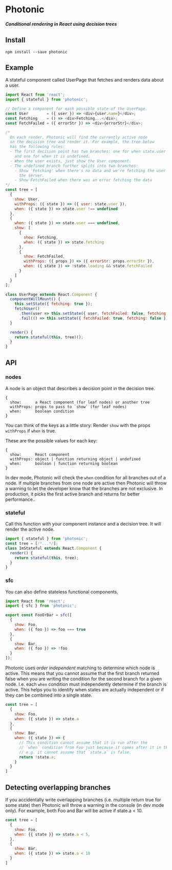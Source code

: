 # Photonic

##### Conditional rendering in React using decision trees

## Install
```
npm install --save photonic
```

## Example

A stateful component called UserPage that fetches and renders data about a user.
```js
import React from 'react';
import { stateful } from 'photonic';

// Define a component for each possible state of the UserPage.
const User        = ({ user }) => <div>{user.name}</div>;
const Fetching    = () => <div>Fetching...</div>;
const FetchFailed = ({ errorStr }) => <div>{errorStr}</div>;

/*
  On each render, Photonic will find the currently active node
  in the decision tree and render it. For example, the tree below
  has the following rules:
  - The first decision point has two branches: one for when state.user exists
    and one for when it is undefined.
  - When the user exists, just show the User component.
  - The undefined branch further splits into two branches:
    - Show 'Fetching' when there's no data and we're fetching the user from
      the server.
    - Show FetchFailed when there was an error fetching the data
*/
const tree = [
  {
    show: User,
    withProps: ({ state }) => ({ user: state.user }),
    when: ({ state }) => state.user !== undefined
  },
  {
    when: ({ state }) => state.user === undefined,
    show: [
      {
        show: Fetching,
        when: ({ state }) => state.fetching
      },
      {
        show: FetchFailed,
        withProps: ({ props }) => ({ errorStr: props.errorStr }),
        when: ({ state }) => !state.loading && state.fetchFailed
      }    
    ]
  }
];

class UserPage extends React.Component {
  componentWillMount() {
    this.setState({ fetching: true });
    fetchUser()
      .then(user => this.setState({ user, fetchFailed: false, fetching: false }))
      .fail(() => this.setState({ fetchFailed: true, fetching: false }));
  }

  render() {
    return stateful(this, tree)();
  }
}
```

## API

### nodes
A node is an object that describes a decision point in the decision tree.
```
{
  show:      a React component (for leaf nodes) or another tree
  withProps: props to pass to `show` (for leaf nodes)
  when:      boolean condition
}
```
You can think of the keys as a little story: Render `show` with the props `withProps` if `when` is true.

These are the possible values for each key:
```
{
  show:      React component
  withProps: object | function returning object | undefined
  when:      boolean | function returning boolean
}
```

In dev mode, Photonic will check the `when` condition for all branches out of a node. If multiple branches from one node are active then Photonic will throw a warning to let the developer know that the branches are not exclusive. In production, it picks the first active branch and returns for better performance..

### stateful
Call this function with your component instance and a decision tree. It will render the active node.
```js
import { stateful } from 'photonic';
const tree = [/*...*/];
class ImStateful extends React.Component {
  render() {
    return stateful(this, tree);
  }
}
```

### sfc
You can also define stateless functional components.
```js
import React from 'react';
import { sfc } from 'photonic';

export const FooOrBar = sfc([
  {
    show: Foo,
    when: ({ foo }) => foo === true
  },
  {
    show: Bar,
    when: ({ foo }) => !foo
  }
]);
```

Photonic uses *order independent* matching to determine which node is active. This means that you cannot assume that the first branch returned false when you are writing the condition for the second branch for a given node. I.e. each `when` condition must independently determine if the branch is active. This helps you to identify when states are actually independent or if they can be combined into a single state.
```js
const tree = [
  {
    show: Foo,
    when: ({ state }) => state.a
  },
  {
    show: Bar,
    when: ({ state }) => {
      // This condition cannot assume that it is run after the
      // `when` condition from Foo just because it comes after it in this array.
      // e.g. it cannot assume that `state.a` is false.
      return !state.a;
    }
  }
]
```

## Detecting overlapping branches
If you accidentally write overlapping branches (i.e. multiple return true for some state) then Photonic will throw a warning in the console (in dev mode only). For example, both Foo and Bar will be active if state.a < 10.
```js
const tree = [
  {
    show: Foo,
    when: {{ state }} => state.a < 5,
  },
  {
    show: Bar,
    when: ({ state }) => state.a < 10
  }
]
```
